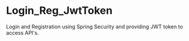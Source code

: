 # Login_Reg_JwtToken

Login and Registration using Spring Security and providing JWT token to access API's.
